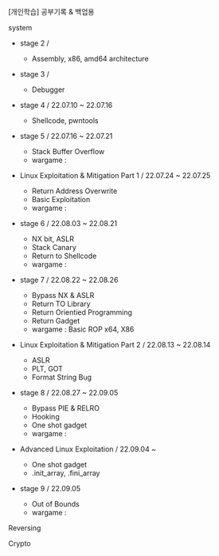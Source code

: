 <t2> [개인학습] 공부기록 & 백업용 </t2>

<t2> system </t2>

- stage 2 / 
  * Assembly, x86, amd64 architecture

- stage 3 / 
  * Debugger

- stage 4 / 22.07.10 ~ 22.07.16
  * Shellcode, pwntools

- stage 5 / 22.07.16 ~ 22.07.21
  * Stack Buffer Overflow
  * wargame : 
 
- Linux Exploitation & Mitigation Part 1 / 22.07.24 ~ 22.07.25
  * Return Address Overwrite
  * Basic Exploitation
  * wargame : 
 
- stage 6 / 22.08.03 ~ 22.08.21
  * NX bit, ASLR
  * Stack Canary
  * Return to Shellcode
  * wargame : 

- stage 7 / 22.08.22 ~ 22.08.26
  * Bypass NX & ASLR
  * Return TO Library
  * Return Orientied Programming
  * Return Gadget
  * wargame : Basic ROP x64, X86

- Linux Exploitation & Mitigation Part 2 / 22.08.13 ~ 22.08.14
  * ASLR
  * PLT, GOT
  * Format String Bug
  
- stage 8 / 22.08.27 ~ 22.09.05
  * Bypass PIE & RELRO
  * Hooking
  * One shot gadget
  * wargame : 
  
- Advanced Linux Exploitation / 22.09.04 ~ 
  * One shot gadget
  * .init_array, .fini_array

- stage 9 / 22.09.05
  * Out of Bounds
  * wargame : 



<t1> Reversing </t1>



<t1> Crypto </t1>



